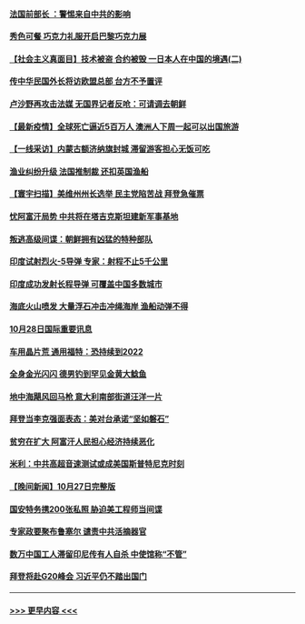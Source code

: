 #### [法国前部长 ：警惕来自中共的影响](../pages/prog202/a103254785.md?t=10290402) 
#### [秀色可餐 巧克力礼服开启巴黎巧克力展](../pages/prog202/a103254779.md?t=10290402) 
#### [【社会主义真面目】技术被盗 合约被毁 一日本人在中国的境遇(二)](../pages/prog202/a103254762.md?t=10290402) 
#### [传中华民国外长将访欧盟总部 台方不予置评](../pages/prog202/a103254722.md?t=10290402) 
#### [卢沙野再攻击法媒 无国界记者反呛：可请调去朝鲜](../pages/prog202/a103254646.md?t=10290402) 
#### [【最新疫情】全球死亡逼近5百万人 澳洲人下周一起可以出国旅游](../pages/prog202/a103254659.md?t=10290402) 
#### [【一线采访】内蒙古额济纳旗封城 滞留游客担心无饭可吃](../pages/prog202/a103254623.md?t=10290402) 
#### [渔业纠纷升级 法国推制裁 还扣英国渔船](../pages/prog202/a103254620.md?t=10290402) 
#### [【寰宇扫描】美维州州长选举 民主党陷苦战 拜登急催票](../pages/prog202/a103254511.md?t=10290402) 
#### [忧阿富汗局势 中共将在塔吉克斯坦建新军事基地](../pages/prog202/a103254461.md?t=10290402) 
#### [叛逃高级间谍：朝鲜拥有凶猛的特种部队](../pages/prog202/a103254458.md?t=10290402) 
#### [印度试射烈火-5导弹 专家：射程不止5千公里](../pages/prog202/a103254442.md?t=10290402) 
#### [印度成功发射长程导弹 可覆盖中国多数城市](../pages/prog202/a103254419.md?t=10290402) 
#### [海底火山喷发 大量浮石冲击冲绳海岸 渔船动弹不得](../pages/prog202/a103254352.md?t=10290402) 
#### [10月28日国际重要讯息](../pages/prog202/a103254357.md?t=10290402) 
#### [车用晶片荒 通用福特：恐持续到2022](../pages/prog202/a103254343.md?t=10290402) 
#### [全身金光闪闪 德男钓到罕见金黄大鲶鱼](../pages/prog202/a103254295.md?t=10290402) 
#### [地中海飓风回马枪 意大利南部街道汪洋一片](../pages/prog202/a103254239.md?t=10290402) 
#### [拜登当李克强面表态：美对台承诺“坚如磐石”](../pages/prog202/a103254216.md?t=10290402) 
#### [贫穷在扩大 阿富汗人民担心经济持续恶化](../pages/prog202/a103254082.md?t=10290402) 
#### [米利：中共高超音速测试或成美国斯普特尼克时刻](../pages/prog202/a103254053.md?t=10290402) 
#### [【晚间新闻】10月27日完整版](../pages/prog202/a103254141.md?t=10290402) 
#### [国安特务携200张私照 胁迫美工程师当间谍](../pages/prog202/a103253025.md?t=10290402) 
#### [专家政要聚布鲁塞尔 谴责中共活摘器官](../pages/prog202/a103253974.md?t=10290402) 
#### [数万中国工人滞留印尼传有人自杀 中使馆称“不管”](../pages/prog202/a103253959.md?t=10290402) 
#### [拜登将赴G20峰会 习近平仍不踏出国门](../pages/prog202/a103253997.md?t=10290402) 

----
#### [ >>> 更早内容 <<< ](../indexes/prog202-earlier.md)
